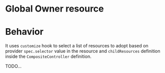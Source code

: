 # Global Owner resource

# Behavior

It uses `customize` hook to select a list of resources to adopt based on provider `spec.selector` value in the resource and `childResources` definition inside the `CompositeController` definition.

TODO...